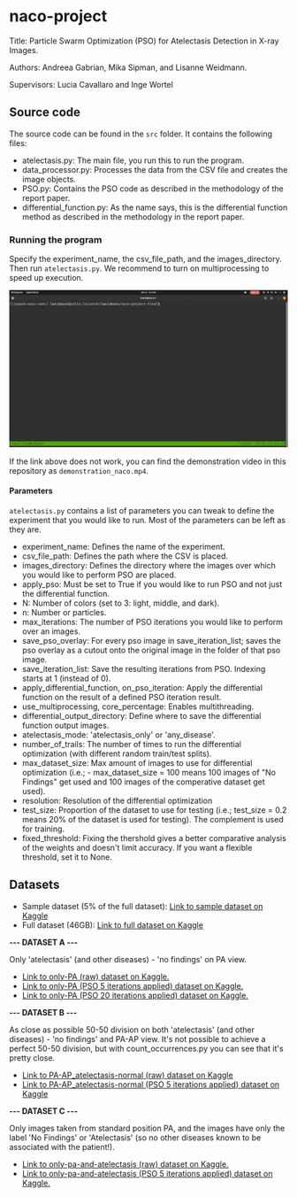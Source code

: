 # naco-project
Title: Particle Swarm Optimization (PSO) for Atelectasis Detection in X-ray Images.

Authors: Andreea Gabrian, Mika Sipman, and Lisanne Weidmann.

Supervisors: Lucia Cavallaro and Inge Wortel

## Source code
The source code can be found in the `src` folder. It contains the following files:
- atelectasis.py: The main file, you run this to run the program.
- data_processor.py: Processes the data from the CSV file and creates the image objects.
- PSO.py: Contains the PSO code as described in the methodology of the report paper.
- differential_function.py: As the name says, this is the differential function method as described in the methodology in the report paper.

### Running the program
Specify the experiment_name, the csv_file_path, and the images_directory. Then run `atelectasis.py`. We recommend to turn on multiprocessing to speed up execution.

[![Watch the video](./demonstration-naco-fast.gif)](./demonstration-naco-fast.mp4)

If the link above does not work, you can find the demonstration video in this repository as `demonstration_naco.mp4`.

#### Parameters
`atelectasis.py` contains a list of parameters you can tweak to define the experiment that you would like to run. Most of the parameters can be left as they are. 

- experiment_name: Defines the name of the experiment.
- csv_file_path: Defines the path where the CSV is placed.
- images_directory: Defines the directory where the images over which you would like to perform PSO are placed.
- apply_pso: Must be set to True if you would like to run PSO and not just the differential function.
- N: Number of colors (set to 3: light, middle, and dark).
- n: Number or particles.
- max_iterations: The number of PSO iterations you would like to perform over an images.
- save_pso_overlay: For every pso image in save_iteration_list; saves the pso overlay as a cutout onto the original image in the folder of that pso image.
- save_iteration_list: Save the resulting iterations from PSO. Indexing starts at 1 (instead of 0).
- apply_differential_function, on_pso_iteration: Apply the differential function on the result of a defined PSO iteration result.   
- use_multiprocessing, core_percentage: Enables multithreading.
- differential_output_directory: Define where to save the differential function output images.
- atelectasis_mode: 'atelectasis_only' or 'any_disease'.
- number_of_trails: The number of times to run the differential optimization (with different random train/test splits).
- max_dataset_size: Max amount of images to use for differential optimization (i.e.; - max_dataset_size = 100 means 100 images of "No Findings" get used and 100 images of the comperative dataset get used).
- resolution: Resolution of the differential optimization
- test_size: Proportion of the dataset to use for testing (i.e.; test_size = 0.2 means 20% of the dataset is used for testing). The complement is used for training.
- fixed_threshold: Fixing the thershold gives a better comparative analysis of the weights and doesn't limit accuracy. If you want a flexible threshold, set it to None.


## Datasets
- Sample dataset (5% of the full dataset): [Link to sample dataset on Kaggle](https://www.kaggle.com/datasets/nih-chest-xrays/sample)
- Full dataset (46GB): [Link to full dataset on Kaggle](https://www.kaggle.com/datasets/nih-chest-xrays/data)

**--- DATASET A ---**

Only 'atelectasis' (and other diseases) - 'no findings' on PA view.

- [Link to only-PA (raw) dataset on Kaggle.](https://www.kaggle.com/datasets/lisanneweidmann/only-pa)
- [Link to only-PA (PSO 5 iterations applied) dataset on Kaggle.](https://www.kaggle.com/datasets/lisanneweidmann/only-pa-pso5)
- [Link to only-PA (PSO 20 iterations applied) dataset on Kaggle.](https://www.kaggle.com/datasets/lisanneweidmann/only-pa-pso20)

**--- DATASET B ---**

As close as possible 50-50 division on both 'atelectasis' (and other diseases) - 'no findings' and PA-AP view. It's not possible to achieve a perfect 50-50 division, but with count_occurrences.py you can see that it's pretty close.

- [Link to PA-AP_atelectasis-normal (raw) dataset on Kaggle](https://www.kaggle.com/datasets/lisanneweidmann/pa-ap-atelectasis-normal)
- [Link to PA-AP_atelectasis-normal (PSO 5 iterations applied) dataset on Kaggle](https://www.kaggle.com/datasets/lisanneweidmann/pa-ap-atelectasis-normal-pso5)

**--- DATASET C ---**

Only images taken from standard position PA, and the images have only the label 'No Findings' or 'Atelectasis' (so no other diseases known to be associated with the patient!). 

- [Link to only-pa-and-atelectasis (raw) dataset on Kaggle.](https://www.kaggle.com/datasets/lisanneweidmann/only-pa-and-atelectasis)
- [Link to only-pa-and-atelectasis (PSO 5 iterations applied) dataset on Kaggle.](https://www.kaggle.com/datasets/lisanneweidmann/only-pa-atelectasis-pso5)
